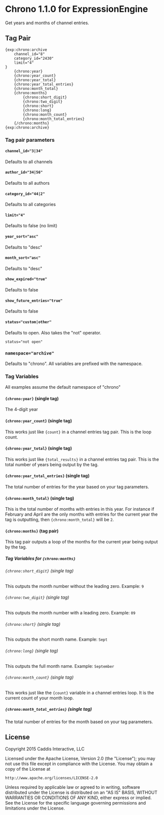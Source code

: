 # Chrono 1.1.0 for ExpressionEngine

Get years and months of channel entries.

## Tag Pair

    {exp:chrono:archive
        channel_id="8"
        category_id="2430"
        limit="4"
    }
        {chrono:year}
        {chrono:year_count}
        {chrono:year_total}
        {chrono:year_total_entries}
        {chrono:month_total}
        {chrono:months}
            {chrono:short_digit}
            {chrono:two_digit}
            {chrono:short}
            {chrono:long}
            {chrono:month_count}
            {chrono:month_total_entries}
        {/chrono:months}
    {exp:chrono:archive}

### Tag pair parameters

#### `channel_id="3|34"`

Defaults to all channels

#### `author_id="34|56"`

Defaults to all authors

#### `category_id="44|2"`

Defaults to all categories

#### `limit="4"`

Defaults to false (no limit)

#### `year_sort="asc"`

Defaults to "desc"

#### `month_sort="asc"`

Defaults to "desc"

#### `show_expired="true"`

Defaults to false

#### `show_future_entries="true"`

Defaults to false

#### `status="custom|other"`

Defaults to open. Also takes the "not" operator.

    status="not open"

### `namespace="archive"`

Defaults to "chrono". All variables are prefixed with the namespace.

### Tag Variables

All examples assume the default namespace of "chrono"

#### `{chrono:year}` (single tag)

The 4-digit year

#### `{chrono:year_count}` (single tag)

This works just like `{count}` in a channel entries tag pair. This is the loop count.

#### `{chrono:year_total}` (single tag)

This works just like `{total_results}` in a channel entries tag pair. This is the total number of years being output by the tag.

#### `{chrono:year_total_entries}` (single tag)

The total number of entries for the year based on your tag parameters.

#### `{chrono:month_total}` (single tag)

This is the total number of months with entries in this year. For instance if February and April are the only months with entries for the current year the tag is outputting, then `{chrono:month_total}` will be `2`.

#### `{chrono:months}` (tag pair)

This tag pair outputs a loop of the months for the current year being output by the tag.

##### Tag Variables for `{chrono:months}`

###### `{chrono:short_digit}` (single tag)

This outputs the month number without the leading zero. Example: `9`

###### `{chrono:two_digit}` (single tag)

This outputs the month number with a leading zero. Example: `09`

###### `{chrono:short}` (single tag)

This outputs the short month name. Example: `Sept`

###### `{chrono:long}` (single tag)

This outputs the full month name. Example: `September`

###### `{chrono:month_count}` (single tag)

This works just like the `{count}` variable in a channel entries loop. It is the current count of your month loop.

##### `{chrono:month_total_entries}` (single tag)

The total number of entries for the month based on your tag parameters.

## License

Copyright 2015 Caddis Interactive, LLC

Licensed under the Apache License, Version 2.0 (the "License");
you may not use this file except in compliance with the License.
You may obtain a copy of the License at

    http://www.apache.org/licenses/LICENSE-2.0

Unless required by applicable law or agreed to in writing, software
distributed under the License is distributed on an "AS IS" BASIS,
WITHOUT WARRANTIES OR CONDITIONS OF ANY KIND, either express or implied.
See the License for the specific language governing permissions and
limitations under the License.